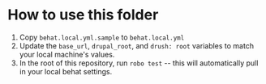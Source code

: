 # How to use this folder

1. Copy `behat.local.yml.sample` to `behat.local.yml`
2. Update the `base_url`, `drupal_root`, and `drush: root` variables to match your local machine's values.
3. In the root of this repository, run `robo test` -- this will automatically pull in your local behat settings.
